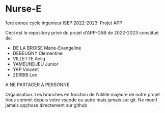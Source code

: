 # Nurse-E
1ere annee cycle ingenieur ISEP 2022-2023: Projet APP


Ceci est le repository privé du projet d'APP-G5B de 2022-2023 constitué de:
- DE LA BROISE Marie-Evangeline
- DEBEUGNY Clementine
- VILLETTE Aelig
- YAMEUNDJEU Junior
- YAP Vincent
- ZERBIB Leo


A NE PARTAGER A PERSONNE

Organisation: 
Les branches en fonction de l'utilite majeure de notre projet
Vous commit depuis votre vscode ou autre mais jamais sur git. Ne modif jamais qqchose directement sur github